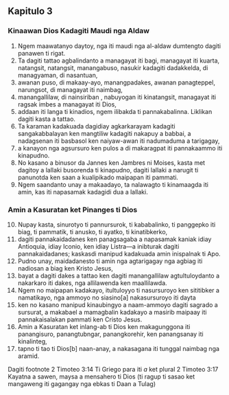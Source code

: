 Kapitulo 3
----------

### Kinaawan Dios Kadagiti Maudi nga Aldaw

1. Ngem maawatanyo daytoy, nga iti maudi nga al-aldaw dumtengto dagiti panawen ti rigat.
2. Ta dagiti tattao agbalindanto a managayat iti bagi, managayat iti kuarta, natangsit, natangsit, manangabuso, nasukir kadagiti dadakkelda, di managyaman, di nasantuan,
3. awanan puso, di makaay-ayo, manangpadakes, awanan panagteppel, narungsot, di managayat iti naimbag,
4. manangallilaw, di nainsiriban , nabuyogan iti kinatangsit, managayat iti ragsak imbes a managayat iti Dios,
5. addaan iti langa ti kinadios, ngem ilibakda ti pannakabalinna. Liklikan dagiti kasta a tattao.
6. Ta karaman kadakuada dagidiay agkarkarayam kadagiti sangakabbalayan ken mangtiliw kadagiti nakapuy a babbai, a nadagsenan iti basbasol ken naiyaw-awan iti nadumaduma a tarigagay,
7. a kanayon nga agsursuro ken pulos a di makaragpat iti pannakaammo iti kinapudno.
8. No kasano a binusor da Jannes ken Jambres ni Moises, kasta met dagitoy a lallaki busorenda ti kinapudno, dagiti lallaki a narugit ti panunotda ken saan a kualipikado maipapan iti pammati.
9. Ngem saandanto unay a makaadayo, ta nalawagto ti kinamaagda iti amin, kas iti napasamak kadagidi dua a lallaki.

### Amin a Kasuratan ket Pinanges ti Dios

10. Nupay kasta, sinurotyo ti pannursurok, ti kababalinko, ti panggepko iti biag, ti pammatik, ti anusko, ti ayatko, ti kinatibkerko,
11. dagiti pannakaidadanes ken panagsagaba a napasamak kaniak idiay Antioquia, idiay Iconio, ken idiay Listra—a inibturak dagiti pannakaidadanes; kaskasdi manipud kadakuada amin inispalnak ti Apo.
12. Pudno unay, maidadanesto ti amin nga agtarigagay nga agbiag iti nadiosan a biag ken Kristo Jesus,
13. bayat a dagiti dakes a tattao ken dagiti manangallilaw agtultuloydanto a nakarkaro iti dakes, nga allilawenda ken maallilawda.
14. Ngem no maipapan kadakayo, itultuloyyo ti nasursuroyo ken sititibker a namatikayo, nga ammoyo no siasino[a] nakasursuroyo iti dayta
15. ken no kasano manipud kinaubingyo a naam-ammoyo dagiti sagrado a sursurat, a makabael a mamagbalin kadakayo a masirib maipaay iti pannakaisalakan pammati ken Cristo Jesus.
16. Amin a Kasuratan ket inlang-ab ti Dios ken makagunggona iti panangisuro, panangtubngar, panangkorehir, ken panangsanay iti kinalinteg,
17. tapno ti tao ti Dios[b] naan-anay, a nakasagana iti tunggal naimbag nga aramid.

Dagiti footnote
2 Timoteo 3:14 Ti Griego para iti *a* ket plural
2 Timoteo 3:17 Kayatna a sawen, maysa a mensahero ti Dios (ti ragup ti sasao ket mangaweng iti gagangay nga ebkas ti Daan a Tulag)